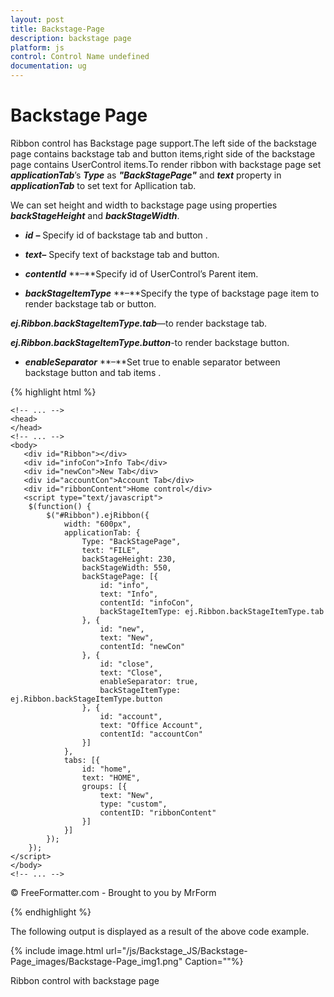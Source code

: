 ```yaml
---
layout: post
title: Backstage-Page
description: backstage page 
platform: js
control: Control Name undefined
documentation: ug
---
```


# Backstage Page 

   Ribbon control has Backstage page support.The left side of the backstage page contains backstage tab and button items,right side of the backstage page contains UserControl items.To render ribbon with backstage page set _**applicationTab**_’s _**Type**_ as _**"BackStagePage"**_ and _**text**_ property in _**applicationTab**_ to set text for Apllication tab.

 We can set height and width to backstage page using properties _**backStageHeight**_ and _**backStageWidth**_.

* _**id**_ **–** Specify id of backstage tab and button .

* _**text**_**–** Specify text of backstage tab and button.

* _**contentId**_ **–**Specify id of UserControl’s Parent item.

* _**backStageItemType**_ **–**Specify the type of backstage page item to render backstage tab or button.



_**ej.Ribbon.backStageItemType.tab**_—to render backstage tab.



_**ej.Ribbon.backStageItemType.button**_-to render backstage button.



* _**enableSeparator**_ **–**Set true to enable separator between backstage button and tab items .



{% highlight html %}

   

    <!-- ... -->
    <head>
    </head>
    <!-- ... -->
    <body>
       <div id="Ribbon"></div>
       <div id="infoCon">Info Tab</div>
       <div id="newCon">New Tab</div>
       <div id="accountCon">Account Tab</div>
       <div id="ribbonContent">Home control</div>
       <script type="text/javascript">
        $(function() {
            $("#Ribbon").ejRibbon({
                width: "600px",
                applicationTab: {
                    Type: "BackStagePage",
                    text: "FILE",
                    backStageHeight: 230,
                    backStageWidth: 550,
                    backStagePage: [{
                        id: "info",
                        text: "Info",
                        contentId: "infoCon",
                        backStageItemType: ej.Ribbon.backStageItemType.tab
                    }, {
                        id: "new",
                        text: "New",
                        contentId: "newCon"
                    }, {
                        id: "close",
                        text: "Close",
                        enableSeparator: true,
                        backStageItemType: ej.Ribbon.backStageItemType.button
                    }, {
                        id: "account",
                        text: "Office Account",
                        contentId: "accountCon"
                    }]
                },
                tabs: [{
                    id: "home",
                    text: "HOME",
                    groups: [{
                        text: "New",
                        type: "custom",
                        contentID: "ribbonContent"
                    }]
                }]
            });
        });
    </script>
    </body>
    <!-- ... -->

© FreeFormatter.com - Brought to you by MrForm

{% endhighlight %}



The following output is displayed as a result of the above code example.

{% include image.html url="/js/Backstage_JS/Backstage-Page_images/Backstage-Page_img1.png" Caption=""%}

























 Ribbon control with backstage page



